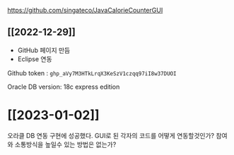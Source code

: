 https://github.com/singateco/JavaCalorieCounterGUI


## [[2022-12-29]]

- GitHub 페이지 만듬
- Eclipse 연동

Github token : `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`

Oracle DB version: 18c express edition

# [[2023-01-02]]

오라클 DB 연동 구현에 성공했다.
GUI로 된 각자의 코드를 어떻게 연동할것인가?
참여와 소통방식을 높일수 있는 방법은 없는가?
